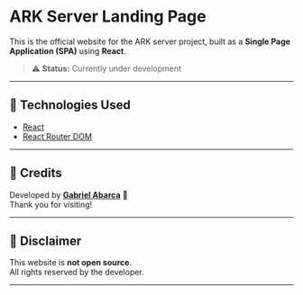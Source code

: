 # ARK Server Landing Page

This is the official website for the ARK server project, built as a **Single Page Application (SPA)** using **React**.

> ⚠️ **Status:** Currently under development

---

## 🚀 Technologies Used

- [React](https://reactjs.org/)
- [React Router DOM](https://reactrouter.com/)

---


## 👤 Credits

Developed by [**Gabriel Abarca**](https://github.com/GabrielAbarca) 🚀  
Thank you for visiting!

---

## 📌 Disclaimer

This website is **not open source**.  
All rights reserved by the developer.

---
